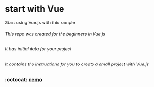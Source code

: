 # start with Vue
Start using Vue.js with this sample

###### This repo was created for the beginners in Vue.js
###### It has initial data for your project
###### It contains the instructions for you to create a small project with Vue.js

### :octocat: [demo](https://garevna.github.io/start_Vue/)
